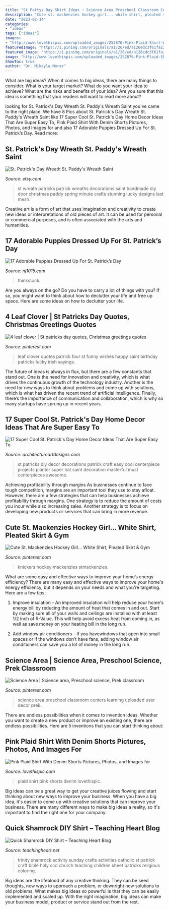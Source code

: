 ```yaml
---
title: "St Pattys Day Shirt Ideas ~ Science Area Preschool Classroom Centers Learning Uploaded User Decor Prek"
description: "Cute st. mackenzies hockey girl... white shirt, pleated skirt &amp; gym"
date: "2023-02-14"
categories:
- "ideas"
tags: ["ideas"]
images:
- "http://www.lovethispic.com/uploaded_images/252876-Pink-Plaid-Shirt-With-Denim-Shorts.jpg"
featuredImage: "https://i.pinimg.com/originals/a1/26/ed/a126edc3f61fa22cf7bab25b33b3936b.jpg"
featured_image: "https://i.pinimg.com/originals/a1/26/ed/a126edc3f61fa22cf7bab25b33b3936b.jpg"
image: "http://www.lovethispic.com/uploaded_images/252876-Pink-Plaid-Shirt-With-Denim-Shorts.jpg"
ShowToc: true
author: "Dr. Mikayla Morar"
---
```



What are big ideas?
When it comes to big ideas, there are many things to consider. What is your target market? What do you want your idea to achieve? What are the risks and benefits of your idea? Are you sure that this idea is something that your readers will want to read more about?

	

		
looking for St. Patrick&#039;s Day Wreath St. Paddy&#039;s Wreath Saint you've came to the right place. We have 8 Pics about St. Patrick&#039;s Day Wreath St. Paddy&#039;s Wreath Saint like 17 Super Cool St. Patrick&#039;s Day Home Decor Ideas That Are Super Easy To, Pink Plaid Shirt With Denim Shorts Pictures, Photos, and Images for and also 17 Adorable Puppies Dressed Up For St. Patrick’s Day. Read more:
		
    
## St. Patrick&#039;s Day Wreath St. Paddy&#039;s Wreath Saint

<img loading=lazy src="https://img1.etsystatic.com/047/0/6710908/il_570xN.728131973_o79m.jpg" onerror="this.onerror=null;this.src='https://tse4.mm.bing.net/th?id=OIP.sszpF3MEcCaaiyuYJ5-pmgHaLt&amp;pid=15.1';" alt="St. Patrick&#039;s Day Wreath St. Paddy&#039;s Wreath Saint">

_Source: etsy.com_

>st wreath patricks patrick wreaths decorations saint handmade diy door christmas paddy spring minute crafts stunning lucky designs last mesh. 

	

Creative art is a form of art that uses imagination and creativity to create new ideas or interpretations of old pieces of art. It can be used for personal or commercial purposes, and is often associated with the arts and humanities.

    
## 17 Adorable Puppies Dressed Up For St. Patrick’s Day

<img loading=lazy src="http://wac.450f.edgecastcdn.net/80450F/thefw.com/files/2012/03/dogs-st-patricks-day-3.jpg" onerror="this.onerror=null;this.src='https://tse4.mm.bing.net/th?id=OIP.jCxHzBhth8GFg_cTpuAOBQHaGO&amp;pid=15.1';" alt="17 Adorable Puppies Dressed Up For St. Patrick’s Day">

_Source: nj1015.com_

>thinkstock. 

	

Are you always on the go? Do you have to carry a lot of things with you? If so, you might want to think about how to declutter your life and free up space. Here are some ideas on how to declutter your life.

    
## 4 Leaf Clover | St Patricks Day Quotes, Christmas Greetings Quotes

<img loading=lazy src="https://i.pinimg.com/originals/9e/75/0c/9e750c021170ea78039cf5e42fa900df.jpg" onerror="this.onerror=null;this.src='https://tse4.mm.bing.net/th?id=OIP.jC4PX1L3wtJEeYxtlbrrTAHaLH&amp;pid=15.1';" alt="4 leaf clover | St patricks day quotes, Christmas greetings quotes">

_Source: pinterest.com_

>leaf clover quotes patrick four st funny wishes happy saint birthday patricks lucky irish sayings. 

	

The future of ideas is always in flux, but there are a few constants that stand out. One is the need for innovation and creativity, which is what drives the continuous growth of the technology industry. Another is the need for new ways to think about problems and come up with solutions, which is what has driven the recent trend of artificial intelligence. Finally, there’s the importance of communication and collaboration, which is why so many startups have sprung up in recent years.

    
## 17 Super Cool St. Patrick&#039;s Day Home Decor Ideas That Are Super Easy To

<img loading=lazy src="https://www.architectureartdesigns.com/wp-content/uploads/2020/03/17-Super-Cool-St.-Patricks-Day-Home-Decor-Ideas-That-Are-Super-Easy-To-Craft-4.jpg" onerror="this.onerror=null;this.src='https://tse4.mm.bing.net/th?id=OIP.CNFFbvihAnlnAM-ZfG9hNwHaLG&amp;pid=15.1';" alt="17 Super Cool St. Patrick&#039;s Day Home Decor Ideas That Are Super Easy To">

_Source: architectureartdesigns.com_

>st patricks diy decor decorations patrick craft easy cool centerpiece projects planter super hat saint decoration masterful must centerpieces awesome. 

	

Achieving profitability through margins
As businesses continue to face tough competition, margins are an important tool they use to stay afloat. However, there are a few strategies that can help businesses achieve profitability through margins. One strategy is to reduce the amount of costs you incur while also increasing sales. Another strategy is to focus on developing new products or services that can bring in more revenue.

    
## Cute St. Mackenzies Hockey Girl... White Shirt, Pleated Skirt &amp; Gym

<img loading=lazy src="https://i.pinimg.com/736x/bd/b6/45/bdb6451be9e8eb16558016db4a03dc6b.jpg" onerror="this.onerror=null;this.src='https://tse1.mm.bing.net/th?id=OIP.O99i8RUVUHH2snLG5IRQ3gHaLD&amp;pid=15.1';" alt="Cute St. Mackenzies Hockey Girl... White Shirt, Pleated Skirt &amp; Gym">

_Source: pinterest.com_

>knickers hockey mackenzies stmackenzies. 

	

What are some easy and effective ways to improve your home’s energy efficiency?
There are many easy and effective ways to improve your home's energy efficiency, but it depends on your needs and what you're targeting. Here are a few tips:
1. Improve insulation - An improved insulation will help reduce your home's energy bill by reducing the amount of heat that comes in and out. Start by making sure all of your walls and ceilings are installed with at least 1/2 inch of R-Value. This will help avoid excess heat from coming in, as well as save money on your heating bill in the long run.

2. Add window air conditioners - If you havewindows that open into small spaces or if the windows don't have fans, adding window air conditioners can save you a lot of money in the long run.

    
## Science Area | Science Area, Preschool Science, Prek Classroom

<img loading=lazy src="https://i.pinimg.com/originals/a1/26/ed/a126edc3f61fa22cf7bab25b33b3936b.jpg" onerror="this.onerror=null;this.src='https://tse1.mm.bing.net/th?id=OIP.nAz85Wukbzvn0WyleImg6AHaJ4&amp;pid=15.1';" alt="Science Area | Science area, Preschool science, Prek classroom">

_Source: pinterest.com_

>science area preschool classroom centers learning uploaded user decor prek. 

	

There are endless possibilities when it comes to invention ideas. Whether you want to create a new product or improve an existing one, there are endless possibilities. Here are 5 inventions that you can start thinking about: 

    
## Pink Plaid Shirt With Denim Shorts Pictures, Photos, And Images For

<img loading=lazy src="http://www.lovethispic.com/uploaded_images/252876-Pink-Plaid-Shirt-With-Denim-Shorts.jpg" onerror="this.onerror=null;this.src='https://tse1.mm.bing.net/th?id=OIP.qIIUTFPTAUa4oGxyZC0bGgHaLH&amp;pid=15.1';" alt="Pink Plaid Shirt With Denim Shorts Pictures, Photos, and Images for">

_Source: lovethispic.com_

>plaid shirt pink shorts denim lovethispic. 

	

Big ideas can be a great way to get your creative juices flowing and start thinking about new ways to improve your business. When you have a big idea, it's easier to come up with creative solutions that can improve your business. There are many different ways to make big ideas a reality, so it's important to find the right one for your company.

    
## Quick Shamrock DIY Shirt – Teaching Heart Blog

<img loading=lazy src="http://teachingheart.net/blog/wp-content/uploads/2014/03/trinity2.jpg" onerror="this.onerror=null;this.src='https://tse1.mm.bing.net/th?id=OIP.CsVxnJN-6F7WzetDqL3NXQHaJl&amp;pid=15.1';" alt="Quick Shamrock DIY Shirt – Teaching Heart Blog">

_Source: teachingheart.net_

>trinity shamrock activity sunday crafts activities catholic st patrick craft bible holy ccd church teaching children sheet patricks religious coloring. 

	

Big ideas are the lifeblood of any creative thinking. They can be seed thoughts, new ways to approach a problem, or downright new solutions to old problems. What makes big ideas so powerful is that they can be easily implemented and scaled up. With the right imagination, big ideas can make your business model, product or service stand out from the rest.

